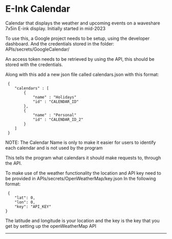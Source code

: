 # E-Ink Calendar

Calendar that displays the weather and upcoming events on a waveshare 7x5in E-ink display. Initially started in mid-2023

To use this, a Google project needs to be setup, using the developer dashboard. And the credentials stored
in the folder: APIs/secrets/GoogleCalendar/

An access token needs to be retrieved by using the API, this should be stored with the credentials.

Along with this add a new json file called calendars.json with this format:
```
 {
    "calendars" : [
        {
            "name" : "Holidays"
            "id" : "CALENDAR_ID"
        },
        {
            "name" : "Personal"
            "id" : "CALENDAR_ID_2"
        }
    ]
 }
```
NOTE: The Calendar Name is only to make it easier for users to identify each calendar and is not used by the program

This tells the program what calendars it should make requests to, through the API.

To make use of the weather functionality the location and API key need to be provided in APIs/secrets/OpenWeatherMap/key.json
In the following format:
```
 {
    "lat": 0,
    "lon": 0,
    "key": "API_KEY"
}
```
The latitude and longitude is your location and the key is the key that you get by setting up the openWeatherMap API



___

